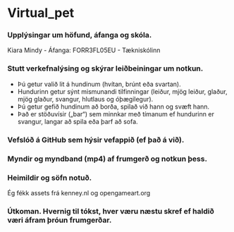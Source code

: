 # Virtual_pet

### Upplýsingar um höfund, áfanga og skóla.
Kiara Mindy - Áfanga: FORR3FL05EU - Tækniskólinn

### Stutt verkefnalýsing og skýrar leiðbeiningar um notkun.
- Þú getur valið lit á hundinum (hvítan, brúnt eða svartan).
- Hundurinn getur sýnt mismunandi tilfinningar (leiður, mjög leiður, glaður, mjög glaður, svangur, hlutlaus og óþægilegur).
- Þú getur gefið hundinum að borða, spilað við hann og svæft hann.
- Það er stöðuvísir („bar“) sem minnkar með tímanum ef hundurinn er svangur, langar að spila eða þarf að sofa.

### Vefslóð á GitHub sem hýsir vefappið (ef það á við).


### Myndir og myndband (mp4) af frumgerð og notkun þess.


### Heimildir og söfn notuð.
Ég fékk assets frá kenney.nl og opengameart.org


### Útkoman. Hvernig til tókst, hver væru næstu skref ef haldið væri áfram þróun frumgerðar.

